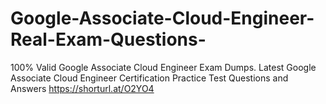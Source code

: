 # Google-Associate-Cloud-Engineer-Real-Exam-Questions-
100% Valid Google Associate Cloud Engineer Exam Dumps. Latest Google Associate Cloud Engineer Certification Practice Test Questions and Answers https://shorturl.at/O2YO4
